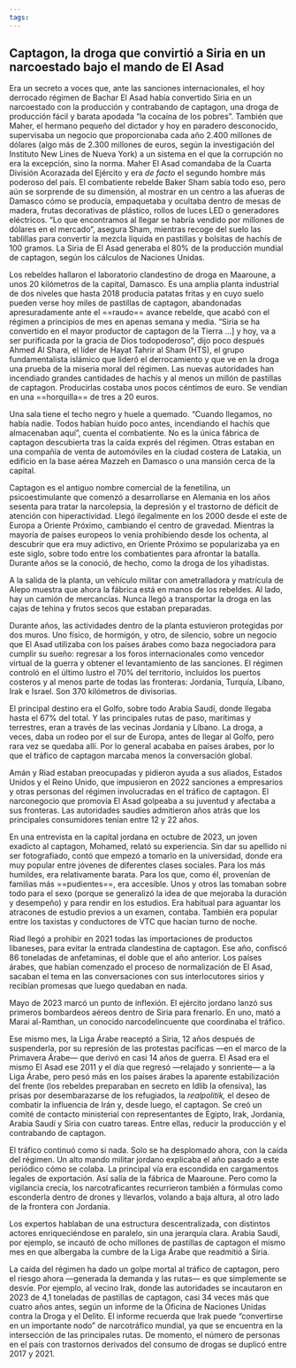 ```yaml
---
tags: 
---
```

## Captagon, la droga que convirtió a Siria en un narcoestado bajo el mando de El Asad 

Era un secreto a voces que, ante las sanciones internacionales, el hoy derrocado régimen de Bachar El Asad había convertido Siria en un narcoestado con la producción y contrabando de captagon, una droga de producción fácil y barata apodada “la cocaína de los pobres”. También que Maher, el hermano pequeño del dictador y hoy en paradero desconocido, supervisaba un negocio que proporcionaba cada año 2.400 millones de dólares (algo más de 2.300 millones de euros, según la investigación del Instituto New Lines de Nueva York) a un sistema en el que la corrupción no era la excepción, sino la norma. Maher El Asad comandaba de la Cuarta División Acorazada del Ejército y era _de facto_ el segundo hombre más poderoso del país. El combatiente rebelde Baker Sham sabía todo eso, pero aún se sorprende de su dimensión, al mostrar en un centro a las afueras de Damasco cómo se producía, empaquetaba y ocultaba dentro de mesas de madera, frutas decorativas de plástico, rollos de luces LED o generadores eléctricos. “Lo que encontramos al llegar se habría vendido por millones de dólares en el mercado”, asegura Sham, mientras recoge del suelo las tablillas para convertir la mezcla líquida en pastillas y bolsitas de hachís de 100 gramos. La Siria de El Asad generaba el 80% de la producción mundial de captagon, según los cálculos de Naciones Unidas.

Los rebeldes hallaron el laboratorio clandestino de droga en Maaroune, a unos 20 kilómetros de la capital, Damasco. Es una amplia planta industrial de dos niveles que hasta 2018 producía patatas fritas y en cuyo suelo pueden verse hoy miles de pastillas de captagon, abandonadas apresuradamente ante el ==raudo== avance rebelde, que acabó con el régimen a principios de mes en apenas semana y media. “Siria se ha convertido en el mayor productor de captagon de la Tierra …] y hoy, va a ser purificada por la gracia de Dios todopoderoso”, dijo poco después Ahmed Al Shara, el líder de Hayat Tahrir al Sham (HTS), el grupo fundamentalista islámico que lideró el derrocamiento y que ve en la droga una prueba de la miseria moral del régimen. Las nuevas autoridades han incendiado grandes cantidades de hachís y al menos un millón de pastillas de captagon. Producirlas costaba unos pocos céntimos de euro. Se vendían en una ==horquilla== de tres a 20 euros.

Una sala tiene el techo negro y huele a quemado. “Cuando llegamos, no había nadie. Todos habían huido poco antes, incendiando el hachís que almacenaban aquí”, cuenta el combatiente. No es la única fábrica de captagon descubierta tras la caída exprés del régimen. Otras estaban en una compañía de venta de automóviles en la ciudad costera de Latakia, un edificio en la base aérea Mazzeh en Damasco o una mansión cerca de la capital.

Captagon es el antiguo nombre comercial de la fenetilina, un psicoestimulante que comenzó a desarrollarse en Alemania en los años sesenta para tratar la narcolepsia, la depresión y el trastorno de déficit de atención con hiperactividad. Llegó ilegalmente en los 2000 desde el este de Europa a Oriente Próximo, cambiando el centro de gravedad. Mientras la mayoría de países europeos lo venía prohibiendo desde los ochenta, al descubrir que era muy adictivo, en Oriente Próximo se popularizaba ya en este siglo, sobre todo entre los combatientes para afrontar la batalla. Durante años se la conoció, de hecho, como la droga de los yihadistas.

A la salida de la planta, un vehículo militar con ametralladora y matrícula de Alepo muestra que ahora la fábrica está en manos de los rebeldes. Al lado, hay un camión de mercancías. Nunca llegó a transportar la droga en las cajas de tehina y frutos secos que estaban preparadas.

Durante años, las actividades dentro de la planta estuvieron protegidas por dos muros. Uno físico, de hormigón, y otro, de silencio, sobre un negocio que El Asad utilizaba con los países árabes como baza negociadora para cumplir su sueño: regresar a los foros internacionales como vencedor virtual de la guerra y obtener el levantamiento de las sanciones. El régimen controló en el último lustro el 70% del territorio, incluidos los puertos costeros y al menos parte de todas las fronteras: Jordania, Turquía, Líbano, Irak e Israel. Son 370 kilómetros de divisorias.

El principal destino era el Golfo, sobre todo Arabia Saudí, donde llegaba hasta el 67% del total. Y las principales rutas de paso, marítimas y terrestres, eran a través de las vecinas Jordania y Líbano. La droga, a veces, daba un rodeo por el sur de Europa, antes de llegar al Golfo, pero rara vez se quedaba allí. Por lo general acababa en países árabes, por lo que el tráfico de captagon marcaba menos la conversación global.

Amán y Riad estaban preocupadas y pidieron ayuda a sus aliados, Estados Unidos y el Reino Unido, que impusieron en 2022 sanciones a empresarios y otras personas del régimen involucradas en el tráfico de captagon. El narconegocio que promovía El Asad golpeaba a su juventud y afectaba a sus fronteras. Las autoridades saudíes admitieron años atrás que los principales consumidores tenían entre 12 y 22 años.

En una entrevista en la capital jordana en octubre de 2023, un joven exadicto al captagon, Mohamed, relató su experiencia. Sin dar su apellido ni ser fotografiado, contó que empezó a tomarlo en la universidad, donde era muy popular entre jóvenes de diferentes clases sociales. Para los más humildes, era relativamente barata. Para los que, como él, provenían de familias más ==pudientes==, era accesible. Unos y otros las tomaban sobre todo para el sexo (porque se generalizó la idea de que mejoraba la duración y desempeño) y para rendir en los estudios. Era habitual para aguantar los atracones de estudio previos a un examen, contaba. También era popular entre los taxistas y conductores de VTC que hacían turno de noche.

Riad llegó a prohibir en 2021 todas las importaciones de productos libaneses, para evitar la entrada clandestina de captagon. Ese año, confiscó 86 toneladas de anfetaminas, el doble que el año anterior. Los países árabes, que habían comenzado el proceso de normalización de El Asad, sacaban el tema en las conversaciones con sus interlocutores sirios y recibían promesas que luego quedaban en nada.

Mayo de 2023 marcó un punto de inflexión. El ejército jordano lanzó sus primeros bombardeos aéreos dentro de Siria para frenarlo. En uno, mató a Marai al-Ramthan, un conocido narcodelincuente que coordinaba el tráfico.

Ese mismo mes, la Liga Árabe reaceptó a Siria, 12 años después de suspenderla, por su represión de las protestas pacíficas ―en el marco de la Primavera Árabe― que derivó en casi 14 años de guerra. El Asad era el mismo El Asad ese 2011 y el día que regresó ―relajado y sonriente― a la Liga Árabe, pero pesó más en los países árabes la aparente estabilización del frente (los rebeldes preparaban en secreto en Idlib la ofensiva), las prisas por desembarazarse de los refugiados, la _realpolitik,_ el deseo de combatir la influencia de Irán y, desde luego, el captagon. Se creó un comité de contacto ministerial con representantes de Egipto, Irak, Jordania, Arabia Saudí y Siria con cuatro tareas. Entre ellas, reducir la producción y el contrabando de captagon.

El tráfico continuó como si nada. Solo se ha desplomado ahora, con la caída del régimen. Un alto mando militar jordano explicaba el año pasado a este periódico cómo se colaba. La principal vía era escondida en cargamentos legales de exportación. Así salía de la fábrica de Maaroune. Pero como la vigilancia crecía, los narcotraficantes recurrieron también a fórmulas como esconderla dentro de drones y llevarlos, volando a baja altura, al otro lado de la frontera con Jordania.

Los expertos hablaban de una estructura descentralizada, con distintos actores enriqueciéndose en paralelo, sin una jerarquía clara. Arabia Saudí, por ejemplo, se incautó de ocho millones de pastillas de captagon el mismo mes en que albergaba la cumbre de la Liga Árabe que readmitió a Siria.

La caída del régimen ha dado un golpe mortal al tráfico de captagon, pero el riesgo ahora ―generada la demanda y las rutas― es que simplemente se desvíe. Por ejemplo, al vecino Irak, donde las autoridades se incautaron en 2023 de 4,1 toneladas de pastillas de captagon, casi 34 veces más que cuatro años antes, según un informe de la Oficina de Naciones Unidas contra la Droga y el Delito. El informe recuerda que Irak puede “convertirse en un importante nodo” de narcotráfico mundial, ya que se encuentra en la intersección de las principales rutas. De momento, el número de personas en el país con trastornos derivados del consumo de drogas se duplicó entre 2017 y 2021.
